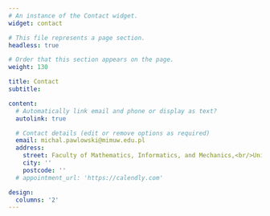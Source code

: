 ```yaml
---
# An instance of the Contact widget.
widget: contact

# This file represents a page section.
headless: true

# Order that this section appears on the page.
weight: 130

title: Contact
subtitle:

content:
  # Automatically link email and phone or display as text?
  autolink: true

  # Contact details (edit or remove options as required)
  email: michal.pawlowski@mimuw.edu.pl
  address:
    street: Faculty of Mathematics, Informatics, and Mechanics,<br/>University of Warsaw,<br/>Banacha 2, 02-097 Warszawa, Poland
    city: ''
    postcode: ''
  # appointment_url: 'https://calendly.com'

design:
  columns: '2'
---
```

